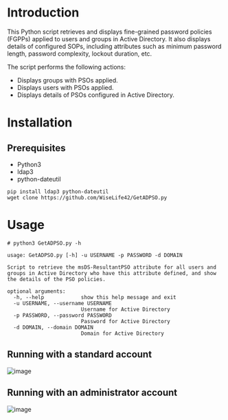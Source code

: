 # Introduction
This Python script retrieves and displays fine-grained password policies (FGPPs) applied to users and groups in Active Directory. It also displays details of configured SOPs, including attributes such as minimum password length, password complexity, lockout duration, etc.

The script performs the following actions:
* Displays groups with PSOs applied.
* Displays users with PSOs applied.
* Displays details of PSOs configured in Active Directory.

# Installation
## Prerequisites
* Python3
* ldap3
* python-dateutil
    
```
pip install ldap3 python-dateutil
wget clone https://github.com/WiseLife42/GetADPSO.py
```

# Usage
```
# python3 GetADPSO.py -h

usage: GetADPSO.py [-h] -u USERNAME -p PASSWORD -d DOMAIN

Script to retrieve the msDS-ResultantPSO attribute for all users and groups in Active Directory who have this attribute defined, and show the details of the PSO policies.

optional arguments:
  -h, --help            show this help message and exit
  -u USERNAME, --username USERNAME
                        Username for Active Directory
  -p PASSWORD, --password PASSWORD
                        Password for Active Directory
  -d DOMAIN, --domain DOMAIN
                        Domain for Active Directory

```
## Running with a standard account
![image](https://github.com/WiseLife42/GetADPSO/assets/80531900/25a6732f-9870-4c75-a093-44ad1b54c54b)

## Running with an administrator account
![image](https://github.com/WiseLife42/GetADPSO/assets/80531900/8f7e732b-c19a-45c7-b1b8-2d45eeb34191)




